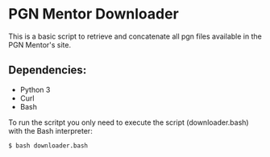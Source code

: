 # PGN Mentor Downloader
This is a basic script to retrieve and concatenate all pgn files available in the PGN Mentor's site.

## Dependencies:
  - Python 3
  - Curl
  - Bash

To run the scritpt you only need to execute the script (downloader.bash) with the Bash interpreter:

`$ bash downloader.bash `
